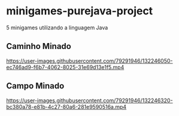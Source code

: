 # minigames-purejava-project
5 minigames utilizando a linguagem Java

## Caminho Minado

<div>

https://user-images.githubusercontent.com/79291946/132246050-ec746ad9-f6b7-4062-8025-31e69d13e1f5.mp4

</div>

## Campo Minado

<div>

https://user-images.githubusercontent.com/79291946/132246320-bc380a78-e81b-4c27-80a6-281e9590516a.mp4

</div

